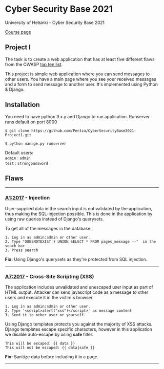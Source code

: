 # **Cyber Security Base 2021**
University of Helsinki - Cyber Security Base 2021

[Course page](https://cybersecuritybase.mooc.fi/)

## **Project I**

The task is to create a web application that has at least five different flaws from the OWASP [top ten list](https://owasp.org/www-project-top-ten/).

This project is simple web application where you can send messages to other users. You have a main page where you see your received messages and a form to send message to another user. It's implemented using Python & Django. 

## Installation
You need to have python 3.x.y and Django to run application. Runserver runs default on port 8000

```
$ git clone https://github.com/Pentza/CyberSecurityBase2021-Project1.git

$ python manage.py runserver
```

Default users:  
`admin` : `admin`  
`test` : `strongpassword`


## **Flaws**
---

### [A1:2017](https://owasp.org/www-project-top-ten/2017/A1_2017-Injection) - Injection

User-supplied data in the search input is not validated by the application, thus making the SQL-injection possible. This is done in the application by using raw queries instead of Django's querysets.

To get all of the messages in the database:
```
1. Log in as admin:admin or other user.
2. Type "DOESNOTEXIST') UNION SELECT * FROM pages_message --"  in the seach bar
3. Press search
```
**Fix:** Using Django's querysets as they're protected from SQL injection.

---

### [A7:2017](https://owasp.org/www-project-top-ten/2017/A7_2017-Cross-Site_Scripting_(XSS)) - Cross-Site Scripting (XSS)

The application includes unvalidated and unescaped user input as part of HTML output. Attacker can send javascript code as a message to other users and execute it in the victim's browser.

```
1. Log in as admin:admin or other user. 
2. Type '<script>alert("xss")</script>' as message content
3. Send it to other user or yourself. 
```
Using Django templates protects you against the majority of XSS attacks. Django templates escape specific characters, however in this application we disable auto-escape by using **safe** filter. 

```Django
This will be escaped: {{ data }}
This will not be escaped: {{ data|safe }}
```
**Fix:** Sanitize data before including it in a page. 

---



